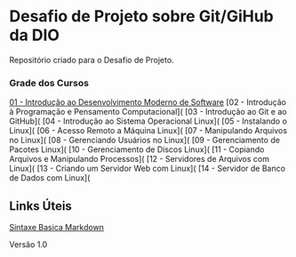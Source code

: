 # Desafio de Projeto sobre Git/GiHub da DIO
Repositório criado para o Desafio de Projeto.

### Grade dos Cursos
[01 - Introdução ao Desenvolvimento Moderno de Software](https://github.com/rafacss/dio-desafio-github-primeiro-repositorio/blob/main/cursos/01%20-%20Introdu%C3%A7%C3%A3o%20ao%20Desenvolvimento%20Moderno%20de%20Software/README.md)
[02 - Introdução à Programação e Pensamento Computacional](
[03 - Introdução ao Git e ao GitHub](
[04 - Introdução ao Sistema Operacional Linux](
[05 - Instalando o Linux](
[06 - Acesso Remoto a Máquina Linux](
[07 - Manipulando Arquivos no Linux](
[08 - Gerenciando Usuários no Linux](
[09 - Gerenciamento de Pacotes Linux](
[10 - Gerenciamento de Discos Linux](
[11 - Copiando Arquivos e Manipulando Processos](
[12 - Servidores de Arquivos com Linux](
[13 - Criando um Servidor Web com Linux](
[14 - Servidor de Banco de Dados com Linux](


## Links Úteis
[Sintaxe Basica Markdown](https://www.markdownguide.org/basic-syntax/)

Versão 1.0
